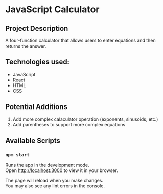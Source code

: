 # JavaScript Calculator

## Project Description

A four-function calculator that allows users to enter equations and then returns the answer.

## Technologies used:
* JavaScript
* React
* HTML
* CSS

## Potential Additions
1. Add more complex calaculator operation (exponents, sinusoids, etc.)
2. Add parentheses to support more complex equations

## Available Scripts

### `npm start`

Runs the app in the development mode.\
Open [http://localhost:3000](http://localhost:3000) to view it in your browser.

The page will reload when you make changes.\
You may also see any lint errors in the console.
